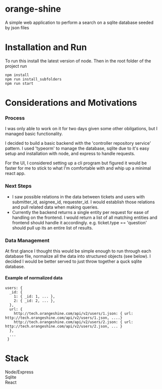 # orange-shine

A simple web application to perform a search on a sqlite database seeded by json files

# Installation and Run
To run this install the latest version of node.
Then in the root folder of the project run
```
npm install
npm run install_subfolders
npm run start
```

# Considerations and Motivations

### Process
I was only able to work on it for two days given some other obilgations, but I managed basic functionality. 

I decided to build a basic backend with the 'controller repository service' pattern. I used 'typeorm' to manage the database, sqlite due to it's easy setup and installation with node, and express to handle requests. 

For the UI, I considered setting up a cli program but figured it would be faster for me to stick to what I'm comfortable with and whip up a minimal react app.

### Next Steps
- I saw possible relations in the data between tickets and users with submitter_id, asignee_id, requester_id. I would establish those relations and pull related data when making queries.
- Currently the backend returns a single entity per request for ease of handling on the frontend. I would return a list of all matching entities and frontend should handle it accordingly. e.g. ticket.type == 'question' should pull up its an entire list of results.

### Data Management
At first glance I thought this would be simple enough to run through each database file, normalize all the data into structured objects (see below). I decided  I would be better served to just throw together a quck sqlite database. 

#### Example of normalized data
```
users: {
  _id: {
    1: { _id: 1, ... },
    2: { _id: 2, ... },
  },
  url: {
    http://tech.orangeshine.com/api/v2/users/1.json: { url: http://tech.orangeshine.com/api/v2/users/1.json, ....}
    http://tech.orangeshine.com/api/v2/users/2.json: { url: http://tech.orangeshine.com/api/v2/users/2.json, ... }
  },
  ...
 }
 ```



# Stack
Node/Express \
Sqlite \
React


